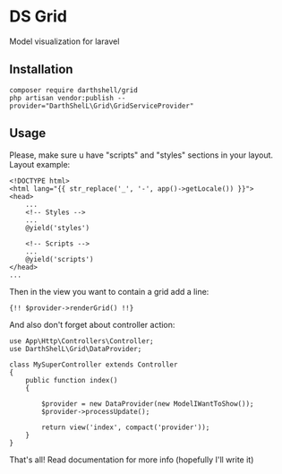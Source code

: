 # DS Grid
Model visualization for laravel

## Installation

    composer require darthshell/grid
    php artisan vendor:publish --provider="DarthShelL\Grid\GridServiceProvider"


## Usage

Please, make sure u have "scripts" and "styles" sections in your layout.
Layout example:
    
    <!DOCTYPE html>
    <html lang="{{ str_replace('_', '-', app()->getLocale()) }}">
    <head>
        ...
        <!-- Styles -->
        ...
        @yield('styles')
    
        <!-- Scripts -->
        ...
        @yield('scripts')
    </head>
    ...

Then in the view you want to contain a grid add a line:

    {!! $provider->renderGrid() !!}
    
And also don't forget about controller action:

    use App\Http\Controllers\Controller;
    use DarthShelL\Grid\DataProvider;
    
    class MySuperController extends Controller
    {
        public function index()
        {
    
            $provider = new DataProvider(new ModelIWantToShow());
            $provider->processUpdate();
    
            return view('index', compact('provider'));
        }
    }

That's all!
Read documentation for more info (hopefully I'll write it)
